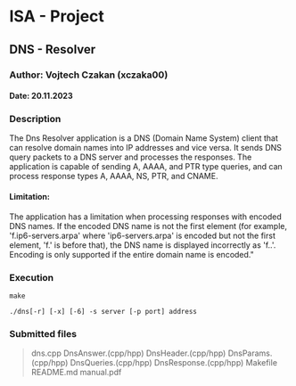 # ISA - Project
## DNS - Resolver
### Author: Vojtech Czakan (xczaka00)
#### Date: 20.11.2023

### Description
The Dns Resolver application is a DNS (Domain Name System) client that can resolve domain names into IP addresses and vice versa. It sends DNS query packets to a DNS server and processes the responses. The application is capable of sending A, AAAA, and PTR type queries, and can process response types A, AAAA, NS, PTR, and CNAME.

#### Limitation: 
The application has a limitation when processing responses with encoded DNS names. If the encoded DNS name is not the first element (for example, 'f.ip6-servers.arpa' where 'ip6-servers.arpa' is encoded but not the first element, 'f.' is before that), the DNS name is displayed incorrectly as 'f..'. Encoding is only supported if the entire domain name is encoded."

### Execution
`make`

`./dns[-r] [-x] [-6] -s server [-p port] address`

### Submitted files
> dns.cpp
> DnsAnswer.(cpp/hpp)
> DnsHeader.(cpp/hpp)
> DnsParams.(cpp/hpp)
> DnsQueries.(cpp/hpp)
> DnsResponse.(cpp/hpp)
> Makefile
> README.md
> manual.pdf